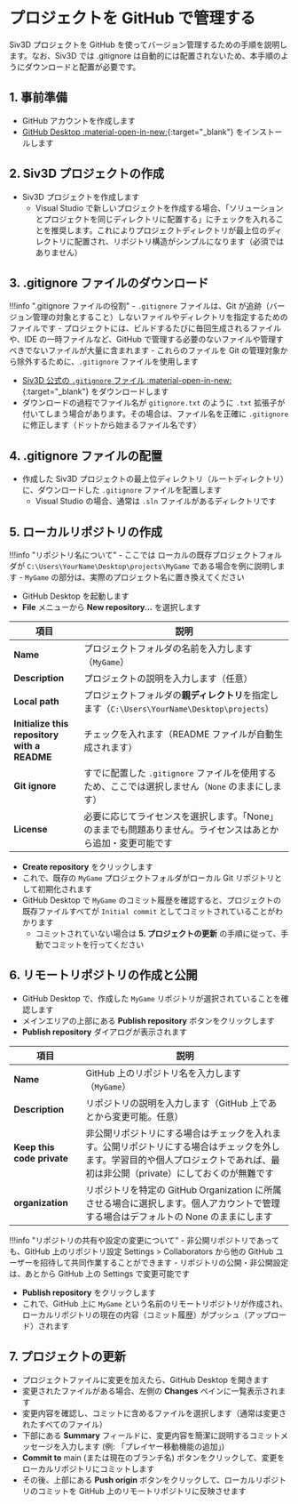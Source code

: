 # プロジェクトを GitHub で管理する

Siv3D プロジェクトを GitHub を使ってバージョン管理するための手順を説明します。なお、Siv3D では .gitignore は自動的には配置されないため、本手順のようにダウンロードと配置が必要です。

## 1. 事前準備
- GitHub アカウントを作成します
- [GitHub Desktop :material-open-in-new:](https://github.com/apps/desktop){:target="_blank"} をインストールします


## 2. Siv3D プロジェクトの作成
- Siv3D プロジェクトを作成します
	- Visual Studio で新しいプロジェクトを作成する場合、「ソリューションとプロジェクトを同じディレクトリに配置する」にチェックを入れることを推奨します。これによりプロジェクトディレクトリが最上位のディレクトリに配置され、リポジトリ構造がシンプルになります（必須ではありません）


## 3. .gitignore ファイルのダウンロード

!!!info ".gitignore ファイルの役割"
	- `.gitignore` ファイルは、Git が追跡（バージョン管理の対象とすること）しないファイルやディレクトリを指定するためのファイルです
	- プロジェクトには、ビルドするたびに毎回生成されるファイルや、IDE の一時ファイルなど、GitHub で管理する必要のないファイルや管理すべきでないファイルが大量に含まれます
	- これらのファイルを Git の管理対象から除外するために、`.gitignore` ファイルを使用します

- [Siv3D 公式の `.gitignore` ファイル :material-open-in-new:](https://github.com/Siv3D/gitignore/blob/main/.gitignore){:target="_blank"} をダウンロードします
- ダウンロードの過程でファイル名が `gitignore.txt` のように `.txt` 拡張子が付いてしまう場合があります。その場合は、ファイル名を正確に `.gitignore` に修正します（ドットから始まるファイル名です）


## 4. .gitignore ファイルの配置
- 作成した Siv3D プロジェクトの最上位ディレクトリ（ルートディレクトリ）に、ダウンロードした `.gitignore` ファイルを配置します
	- Visual Studio の場合、通常は `.sln` ファイルがあるディレクトリです


## 5. ローカルリポジトリの作成
!!!info "リポジトリ名について"
	- ここでは ローカルの既存プロジェクトフォルダが `C:\Users\YourName\Desktop\projects\MyGame` である場合を例に説明します
	- `MyGame` の部分は、実際のプロジェクト名に置き換えてください

- GitHub Desktop を起動します
- **File** メニューから **New repository...** を選択します

| 項目 | 説明 |
| ---- | ---- |
| **Name** | プロジェクトフォルダの名前を入力します（`MyGame`） |
| **Description** | プロジェクトの説明を入力します（任意） |
| **Local path** | プロジェクトフォルダの**親ディレクトリ**を指定します（`C:\Users\YourName\Desktop\projects`） |
| **Initialize this repository with a README** | チェックを入れます（README ファイルが自動生成されます） |
| **Git ignore** | すでに配置した `.gitignore` ファイルを使用するため、ここでは選択しません（`None` のままにします） |
| **License** | 必要に応じてライセンスを選択します。「None」のままでも問題ありません。ライセンスはあとから追加・変更可能です |

- **Create repository** をクリックします
- これで、既存の `MyGame` プロジェクトフォルダがローカル Git リポジトリとして初期化されます
- GitHub Desktop で `MyGame` のコミット履歴を確認すると、プロジェクトの既存ファイルすべてが `Initial commit` としてコミットされていることがわかります
	- コミットされていない場合は **5. プロジェクトの更新** の手順に従って、手動でコミットを行ってください


## 6. リモートリポジトリの作成と公開
- GitHub Desktop で、作成した `MyGame` リポジトリが選択されていることを確認します
- メインエリアの上部にある **Publish repository** ボタンをクリックします
- **Publish repository** ダイアログが表示されます

| 項目 | 説明 |
| ---- | ---- |
| **Name** | GitHub 上のリポジトリ名を入力します（`MyGame`） |
| **Description** | リポジトリの説明を入力します（GitHub 上であとから変更可能。任意） |
| **Keep this code private** | 非公開リポジトリにする場合はチェックを入れます。公開リポジトリにする場合はチェックを外します。学習目的や個人プロジェクトであれば、最初は非公開（private）にしておくのが無難です |
| **organization** | リポジトリを特定の GitHub Organization に所属させる場合に選択します。個人アカウントで管理する場合はデフォルトの None のままにします |

!!!info "リポジトリの共有や設定の変更について"
	- 非公開リポジトリであっても、GitHub 上のリポジトリ設定 Settings > Collaborators から他の GitHub ユーザーを招待して共同作業することができます
	- リポジトリの公開・非公開設定は、あとから GitHub 上の Settings で変更可能です

- **Publish repository** をクリックします
- これで、GitHub 上に `MyGame` という名前のリモートリポジトリが作成され、ローカルリポジトリの現在の内容（コミット履歴）がプッシュ（アップロード）されます


## 7. プロジェクトの更新
- プロジェクトファイルに変更を加えたら、GitHub Desktop を開きます
- 変更されたファイルがある場合、左側の **Changes** ペインに一覧表示されます
- 変更内容を確認し、コミットに含めるファイルを選択します（通常は変更されたすべてのファイル）
- 下部にある **Summary** フィールドに、変更内容を簡潔に説明するコミットメッセージを入力します (例: 「プレイヤー移動機能の追加」)
- **Commit to** main (または現在のブランチ名) ボタンをクリックして、変更をローカルリポジトリにコミットします
- その後、上部にある **Push origin** ボタンをクリックして、ローカルリポジトリのコミットを GitHub 上のリモートリポジトリに反映させます

